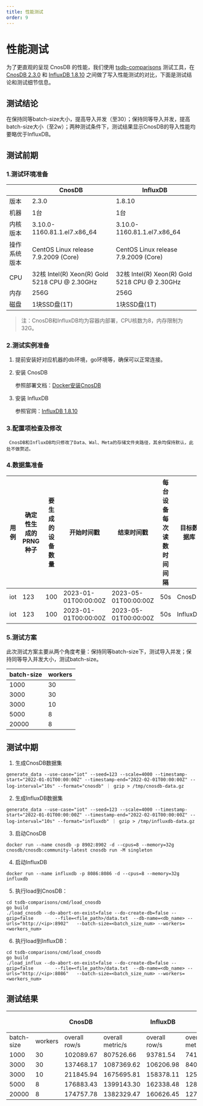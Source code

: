 ```yaml
---
title: 性能测试
order: 9
---
```


# 性能测试

为了更直观的呈现 CnosDB 的性能，我们使用 [tsdb-comparisons](https://github.com/cnosdb/tsdb-comparisons) 测试工具，在[CnosDB 2.3.0](https://github.com/cnosdb/cnosdb) 和 [InfluxDB 1.8.10](https://github.com/influxdata/influxdb) 之间做了写入性能测试的对比，下面是测试结论和测试细节信息。

## 测试结论

在保持同等batch-size大小，提高导入并发（至30）；保持同等导入并发，提高batch-size大小（至2w）；两种测试条件下，测试结果显示CnosDB的导入性能均要略优于InfluxDB。

## 测试前期

### 1.测试环境准备

|        | CnosDB                                                                             | InfluxDB                                                                           |
| ------ | ---------------------------------------------------------------------------------- | ---------------------------------------------------------------------------------- |
| 版本     | 2.3.0                                                                              | 1.8.10                                                                             |
| 机器     | 1台                                                                                 | 1台                                                                                 |
| 内核版本   | 3.10.0-1160.81.1.el7.x86_64                                   | 3.10.0-1160.81.1.el7.x86_64                                   |
| 操作系统版本 | CentOS Linux release 7.9.2009 (Core)                            | CentOS Linux release 7.9.2009 (Core)                            |
| CPU    | 32核 Intel(R) Xeon(R) Gold 5218 CPU @ 2.30GHz | 32核 Intel(R) Xeon(R) Gold 5218 CPU @ 2.30GHz |
| 内存     | 256G                                                                               | 256G                                                                               |
| 磁盘     | 1块SSD盘(1T)                                                      | 1块SSD盘(1T)                                                      |

> 注：CnosDB和InfluxDB均为容器内部署，CPU核数为8，内存限制为32G。

### 2.测试实例准备

1. 提前安装好对应机器的db环境，go环境等，确保可以正常连接。

2. 安装 CnosDB

   参照部署文档：[Docker安装CnosDB](../start/install.md)

3. 安装 InfluxDB

   参照官网：[InfluxDB 1.8.10](https://github.com/influxdata/influxdb)

### 3.配置项检查及修改

```
 CnosDB和InfluxDB均只修改了Data、Wal、Meta的存储文件夹路径，其余均保持默认，此处不做赘述。
```

### 4.数据集准备

| 用例  | 确定性生成的PRNG种子 | 要生成的设备数量 | 开始时间戳                | 结束时间戳                | 每台设备每次读数时间间隔 | 目标数据库    | 数据量大小 | 数据行数       |
| --- | ------------ | -------- | -------------------- | -------------------- | ------------ | -------- | ----- | ---------- |
| iot | 123          | 100      | 2023-01-01T00:00:00Z | 2023-05-01T00:00:00Z | 50s          | CnosDB   | 8G    | 37,342,964 |
| iot | 123          | 100      | 2023-01-01T00:00:00Z | 2023-05-01T00:00:00Z | 50s          | InfluxDB | 8G    | 37,342,964 |

### 5.测试方案

此次测试方案主要从两个角度考量：保持同等batch-size下，测试导入并发；保持同等导入并发大小，测试batch-size。

| batch-size | workers |
| ---------- | ------- |
| 1000       | 30      |
| 3000       | 30      |
| 3000       | 10      |
| 5000       | 8       |
| 20000      | 8       |

## 测试中期

1. 生成CnosDB数据集

```shell
generate_data --use-case="iot" --seed=123 --scale=4000 --timestamp-start="2022-01-01T00:00:00Z" --timestamp-end="2022-02-01T00:00:00Z" --log-interval="10s" --format="cnosdb" ｜ gzip > /tmp/cnosdb-data.gz
```

2. 生成InfluxDB数据集

```shell
generate_data --use-case="iot" --seed=123 --scale=4000 --timestamp-start="2022-01-01T00:00:00Z" --timestamp-end="2022-02-01T00:00:00Z" --log-interval="10s" --format="influxdb" ｜ gzip > /tmp/influxdb-data.gz
```

3. 启动CnosDB

```shell
docker run --name cnosdb -p 8902:8902 -d --cpus=8 --memory=32g cnosdb/cnosdb:community-latest cnosdb run -M singleton
```

4. 启动InfluxDB

```shell
docker run --name influxdb -p 8086:8086 -d --cpus=8 --memory=32g influxdb
```

5. 执行load到CnosDB：

```shell
cd tsdb-comparisons/cmd/load_cnosdb
go build
./load_cnosdb --do-abort-on-exist=false --do-create-db=false --gzip=false        --file=<file_path>/data.txt  --db-name=<db_name> --urls="http://<ip>:8902"   --batch-size=<batch_size_num> --workers=<workers_num>
```

6. 执行load到InfluxDB：

```shell
cd tsdb-comparisons/cmd/load_cnosdb
go build
./load_influx --do-abort-on-exist=false --do-create-db=false --gzip=false        --file=<file_path>/data.txt  --db-name=<db_name> --urls="http://<ip>:8086"   --batch-size=<batch_size_num> --workers=<workers_num>
```

## 测试结果

|            |         | CnosDB        |                  | InfluxDB      |                  | 性能倍数 |
| ---------- | ------- | ------------- | ---------------- | ------------- | ---------------- | ---- |
| batch-size | workers | overall row/s | overall metric/s | overall row/s | overall metric/s |      |
| 1000       | 30      | 102089.67     | 807526.66        | 93781.54      | 741809.55        | 1.08 |
| 3000       | 30      | 137468.17     | 1087369.62       | 106206.98     | 840094.40        | 1.29 |
| 3000       | 10      | 211845.94     | 1675695.81       | 158378.11     | 1252766.68       | 1.33 |
| 5000       | 8       | 176883.43     | 1399143.30       | 162338.48     | 1284093.14       | 1.08 |
| 20000      | 8       | 174757.78     | 1382329.47       | 160626.45     | 1270551.00       | 1.08 |
